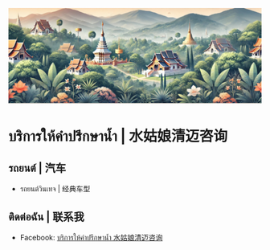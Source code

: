 ![](https://github.com/nam-cm/nam-cm/blob/main/Nam_Consulting_Service_Banner.jpg)

# บริการให้คำปรึกษาน้ำ | 水姑娘清迈咨询﻿

## รถยนต์ | 汽车

- รถยนต์วินเทจ | 经典车型

## ติดต่อฉัน | 联系我

- Facebook: [บริการให้คำปรึกษาน้ำ 水姑娘清迈咨询](https://www.facebook.com/profile.php?id=61571315976215)
